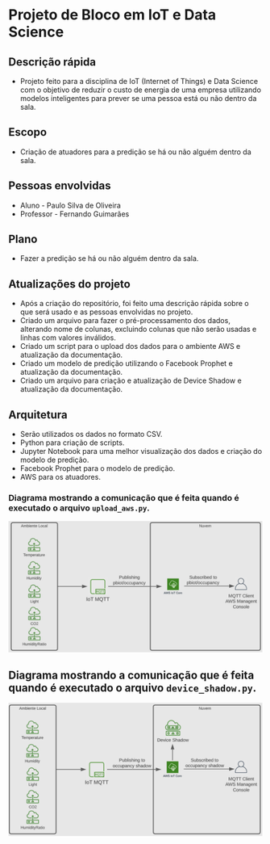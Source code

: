 # Projeto de Bloco em IoT e Data Science

## Descrição rápida
* Projeto feito para a disciplina de IoT (Internet of Things) e Data Science com o objetivo de reduzir o custo de energia de uma empresa utilizando modelos inteligentes para prever se uma pessoa está ou não dentro da sala.

## Escopo
* Criação de atuadores para a predição se há ou não alguém dentro da sala.

## Pessoas envolvidas
* Aluno - Paulo Silva de Oliveira
* Professor - Fernando Guimarães

## Plano
* Fazer a predição se há ou não alguém dentro da sala.

## Atualizações do projeto
* Após a criação do repositório, foi feito uma descrição rápida sobre o que será usado e as pessoas envolvidas no projeto.
* Criado um arquivo para fazer o pré-processamento dos dados, alterando nome de colunas, excluindo colunas que não serão usadas e linhas com valores inválidos.
* Criado um script para o upload dos dados para o ambiente AWS e atualização da documentação.
* Criado um modelo de predição utilizando o Facebook Prophet e atualização da documentação.
* Criado um arquivo para criação e atualização de Device Shadow e atualização da documentação.

## Arquitetura
* Serão utilizados os dados no formato CSV.
* Python para criação de scripts.
* Jupyter Notebook para uma melhor visualização dos dados e criação do modelo de predição.
* Facebook Prophet para o modelo de predição.
* AWS para os atuadores.

### Diagrama mostrando a comunicação que é feita quando é executado o arquivo `upload_aws.py`.

![Upload to AWS IoT](upload_aws.png)

## Diagrama mostrando a comunicação que é feita quando é executado o arquivo `device_shadow.py`.
![Upload to AWS IoT (Device Shadow)](occupancy_shadow.png)